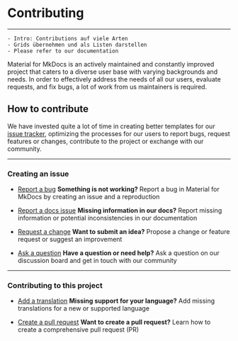 # Contributing

---

    - Intro: Contributions auf viele Arten
    - Grids übernehmen und als Listen darstellen
    - Please refer to our documentation

Material for MkDocs is an actively maintained and constantly improved project 
that caters to a diverse user base with varying backgrounds and needs. In order
to effectively address the needs of all our users, evaluate requests, and fix 
bugs, a lot of work from us maintainers is required.

## How to contribute

We have invested quite a lot of time in creating better templates for our
[issue tracker], optimizing the processes for our users to report bugs, request
features or changes, contribute to the project or exchange with our community. 

---

  [issue tracker]: https://github.com/squidfunk/mkdocs-material/issues

### Creating an issue


-   [Report a bug][report a bug]
        __Something is not working?__ Report a bug in Material for MkDocs by creating an issue and a reproduction

-   [Report a docs issue][report a docs issue]
        __Missing information in our docs?__ Report missing information or potential inconsistencies in our documentation 

-   [Request a change][request a change]
        __Want to submit an idea?__ Propose a change or feature request or suggest an improvement

-   [Ask a question][ask a question]
        __Have a question or need help?__ Ask a question on our discussion board and get in touch with our community

---

### Contributing to this project

-   [Add a translation](https://github.com/squidfunk/mkdocs-material/adding-a-translation)
        __Missing support for your language?__ Add missing translations for a new or supported language

-   [Create a pull request](https://github.com/squidfunk/mkdocs-material/creating-a-pull-request) 
        __Want to create a pull request?__ Learn how to create a comprehensive pull request (PR)


  [report a bug]: reporting-a-bug.md
  [report a docs issue]: reporting-a-docs-issue.md
  [request a change]: requesting-a-change.md
  [ask a question]: https://github.com/squidfunk/mkdocs-material/discussions
